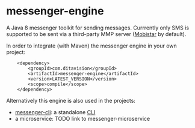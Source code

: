 messenger-engine
================
A Java 8 messenger toolkit for sending messages. Currrently only SMS is supported to be sent via a third-party MMP server ([Mobistar](https://business.mobistar.be/nl/professionals/business-oplossingen/opties-en-diensten/communiceer-met-uw-correspondenten/sms-api-toolkit/) by default).

In order to integrate (with Maven) the messenger engine in your own project:
```
    <dependency>
        <groupId>com.ditavision</groupId>
        <artifactId>messenger-engine</artifactId>
        <version>LATEST_VERSION</version>
        <scope>compile</scope>
    </dependency>
```

Alternatively this engine is also used in the projects:
* [messenger-cli](https://github.com/dfranssen/messenger-cli): a standalone [CLI](https://nl.wikipedia.org/wiki/Command-line-interface)
* a microservice: TODO link to messenger-microservice